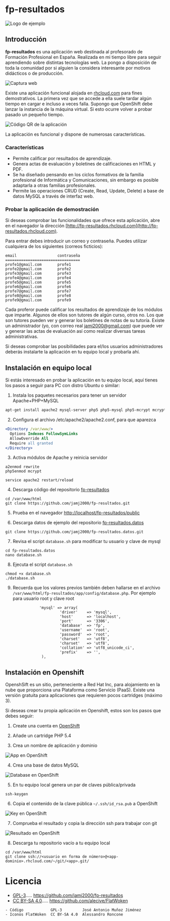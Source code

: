 # fp-resultados
![Logo de ejemplo](https://github.com/jamj2000/fp-resultados.capturas/blob/master/logo.png "Logo de ejemplo")

## Introducción
__fp-resultados__ es una aplicación web destinada al profesorado de Formación Profesional en España. Realizada en mi tiempo libre para seguir aprendiendo sobre distintas tecnologías web. La pongo a disposición de toda la comunidad por si alguien la considera interesante por motivos didácticos o de producción.

![Captura web](https://github.com/jamj2000/fp-resultados.capturas/blob/master/captura-web.png "Captura web")

Existe una aplicación funcional alojada en [rhcloud.com](http://fp-resultados.rhcloud.com) para fines demostrativos. La primera vez que se accede a ella suele tardar algún tiempo en cargar e incluso a veces falla. Supongo que OpenShift debe lanzar la instancia de la máquina virtual. Si esto ocurre volver a probar pasado un pequeño tiempo. 

![Código QR de la aplicación](https://github.com/jamj2000/fp-resultados.capturas/blob/master/fp-resultados.qr.mini.png "Logo de ejemplo")

La aplicación es funcional y dispone de numerosas características.


### Características
- Permite calificar por resultados de aprendizaje.
- Genera actas de evaluación y boletines de calificaciones en HTML y PDF.
- Se ha diseñado pensando en los ciclos formativos de la familia profesional de Informática y Comunicaciones, sin embargo es posible adaptarla a otras familias profesionales.
- Permite las operaciones CRUD (Create, Read, Update, Delete) a base de datos MySQL a través de interfaz web.


### Probar la aplicación de demostración
Si deseas comprobar las funcionalidades que ofrece esta aplicación, abre en el navegador la dirección [http://fp-resultados.rhcloud.com](http://fp-resultados.rhcloud.com).

Para entrar debes introducir un correo y contraseña.
Puedes utilizar cualquiera de los siguientes (correos ficticios):

```
email                  contraseña  
=================================
profe1@gmail.com       profe1
profe2@gmail.com       profe2
profe3@gmail.com       profe3
profe4@gmail.com       profe4
profe5@gmail.com       profe5
profe6@gmail.com       profe6
profe7@gmail.com       profe7
profe8@gmail.com       profe8
profe9@gmail.com       profe9
```
Cada proferor puede calificar los resultados de aprendizaje de los módulos que imparte.
Algunos de ellos son tutores de algún curso, otros no. Los que son tutores pueden ver y generar los boletines de notas de su tutoría. Existe un administrador (yo, con correo real jamj2000@gmail.com) que puede ver y generar las actas de evaluación así como realizar diversas tareas administrativas.

Si deseas comprobar las posibilidades para el/los usuarios administradores deberás instalarte la aplicación en tu equipo local y probarla ahí.


## Instalación en equipo local
Si estás interesado en probar la aplicación en tu equipo local, aquí tienes los pasos a seguir para PC con distro Ubuntu o similar:

1) Instala los paquetes necesarios para tener un servidor Apache+PHP+MySQL
```bash
apt-get install apache2 mysql-server php5 php5-mysql php5-mcrypt mcrypt curl git
```

2) Configura el archivo /etc/apache2/apache2.conf, para que aparezca
```apache
<Directory /var/www/>
  Options Indexes FollowSymLinks
  AllowOverride All
  Require all granted
</Directory>
```
 
3) Activa módulos de Apache y reinicia servidor
```
a2enmod rewrite
php5enmod mcrypt

service apache2 restart/reload
```
 
4) Descarga código del repositorio [fp-resultados](https://github.com/jamj2000/fp-resultados)
```
cd /var/www/html
git clone https://github.com/jamj2000/fp-resultados.git
```

5) Prueba en el navegador [http://localhost/fp-resultados/public](http://localhost/fp-resultados/public)

6) Descarga datos de ejemplo del repositorio [fp-resultados.datos](https://github.com/jamj2000/fp-resultados.datos)
```
git clone https://github.com/jamj2000/fp-resultados.datos.git
```

7) Revisa el script ```database.sh``` para modificar tu usuario y clave de mysql
```
cd fp-resultados.datos
nano database.sh
```

8) Ejecuta el script ```database.sh```
```
chmod +x database.sh
./database.sh
```

9) Recuerda que los valores previos también deben hallarse en el archivo ```/var/www/html/fp-resultados/app/config/database.php```. Por ejemplo para usuario root y clave root 
```
               'mysql' => array(
                        'driver'    => 'mysql',
                        'host'      => 'localhost',
                        'port'      => '3306',
                        'database'  => 'fp',
                        'username'  => 'root',
                        'password'  => 'root',
                        'charset'   => 'utf8',
                        'charset'   => 'utf8',
                        'collation' => 'utf8_unicode_ci',
                        'prefix'    => '',
                ),

```




## Instalación en Openshift
OpenshSift es un sitio, perteneciente a Red Hat Inc, para alojamiento en la nube que proporciona una Plataforma como Servicio (PaaS). Existe una versión gratuita para aplicaciones que requieren pocos cartridges (máximo 3).

Si deseas crear tu propia aplicación en Openshift, estos son los pasos que debes seguir:

1) Create una cuenta en [OpenShift](https://www.openshift.com/)

2) Añade un cartridge PHP 5.4

3) Crea un nombre de aplicación y dominio

![App en OpenShift](https://github.com/jamj2000/fp-resultados.capturas/blob/master/openshift-app.png "App en OpenShift")

4) Crea una base de datos MySQL

![Database en OpenShift](https://github.com/jamj2000/fp-resultados.capturas/blob/master/openshift-database.png "Database en OpenShift")

5) En tu equipo local genera un par de claves pública/privada
```
ssh-keygen
```

6) Copia el contenido de la clave pública ```~/.ssh/id_rsa.pub``` a OpenShift 

![Key en OpenShift](https://github.com/jamj2000/fp-resultados.capturas/blob/master/openshift-key.png "Key en OpenShift")

7) Comprueba el resultado y copia la dirección ssh para trabajar con git

![Resultado en OpenShift](https://github.com/jamj2000/fp-resultados.capturas/blob/master/openshift-resultado.png "Resultado en OpenShift")

8) Descarga tu repositorio vacío a tu equipo local
```
cd /var/www/html
git clone ssh://<usuario en forma de número>@<app-dominio>.rhcloud.com/~/git/<app>.git/
```


# Licencia

* [GPL-3](http://www.gnu.org/licenses/gpl-3.0.html)..... <https://github.com/jamj2000/fp-resultados>
* [CC BY-SA 4.0](https://creativecommons.org/licenses/by-sa/4.0/)..... <https://github.com/alecive/FlatWoken>

```
- Código            GPL-3         José Antonio Muñoz Jiménez
- Iconos FlatWoken  CC BY-SA 4.0  Alessandro Roncone         
```
